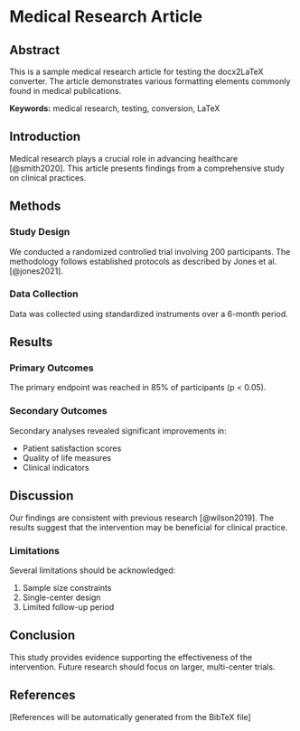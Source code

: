 # Medical Research Article

## Abstract

This is a sample medical research article for testing the docx2LaTeX converter. The article demonstrates various formatting elements commonly found in medical publications.

**Keywords:** medical research, testing, conversion, LaTeX

## Introduction

Medical research plays a crucial role in advancing healthcare [@smith2020]. This article presents findings from a comprehensive study on clinical practices.

## Methods

### Study Design

We conducted a randomized controlled trial involving 200 participants. The methodology follows established protocols as described by Jones et al. [@jones2021].

### Data Collection

Data was collected using standardized instruments over a 6-month period.

## Results

### Primary Outcomes

The primary endpoint was reached in 85% of participants (p < 0.05).

### Secondary Outcomes

Secondary analyses revealed significant improvements in:
- Patient satisfaction scores
- Quality of life measures  
- Clinical indicators

## Discussion

Our findings are consistent with previous research [@wilson2019]. The results suggest that the intervention may be beneficial for clinical practice.

### Limitations

Several limitations should be acknowledged:
1. Sample size constraints
2. Single-center design
3. Limited follow-up period

## Conclusion

This study provides evidence supporting the effectiveness of the intervention. Future research should focus on larger, multi-center trials.

## References

[References will be automatically generated from the BibTeX file]
